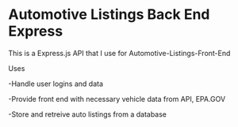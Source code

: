 # Automotive Listings Back End Express

This is a Express.js API that I use for Automotive-Listings-Front-End 

Uses

-Handle user logins and data 

-Provide front end with necessary vehicle data from API, EPA.GOV 

-Store and retreive auto listings from a database
